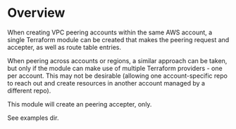 # Overview
When creating VPC peering accounts within the same AWS account, a single Terraform module can be created that makes the peering request and accepter, as well as route table entries.

When peering across accounts or regions, a similar approach can be taken, but only if the module can make use of multiple Terraform providers - one per account. This may not be desirable (allowing one account-specific repo to reach out and create resources in another account managed by a different repo).


This module will create an peering accepter, only.

See examples dir.
